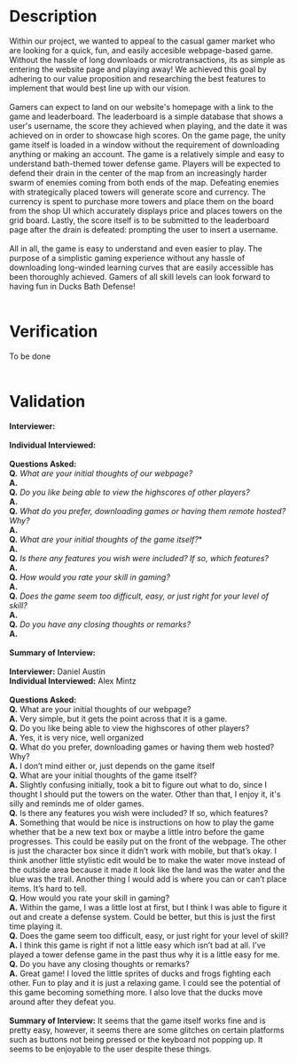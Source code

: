 # Description
Within our project, we wanted to appeal to the casual gamer market who are looking for a quick, fun, and easily accesible webpage-based game.
Without the hassle of long downloads or microtransactions, its as simple as entering the website page and playing away!
We achieved this goal by adhering to our value proposition and researching the best features to implement that would best line up with our vision.
<br>
<br>
Gamers can expect to land on our website's homepage with a link to the game and leaderboard. 
The leaderboard is a simple database that shows a user's username, the score they achieved when playing, and the date it was achieved on in order to showcase high scores.
On the game page, the unity game itself is loaded in a window without the requirement of downloading anything or making an account.
The game is a relatively simple and easy to understand bath-themed tower defense game.
Players will be expected to defend their drain in the center of the map from an increasingly harder swarm of enemies coming from both ends of the map.
Defeating enemies with strategically placed towers will generate score and currency.
The currency is spent to purchase more towers and place them on the board from the shop UI which accurately displays price and places towers on the grid board.
Lastly, the score itself is to be submitted to the leaderboard page after the drain is defeated: prompting the user to insert a username.
<br>
<br>
All in all, the game is easy to understand and even easier to play.
The purpose of a simplistic gaming experience without any hassle of downloading long-winded learning curves that are easily accessible has been thoroughly achieved.
Gamers of all skill levels can look forward to having fun in Ducks Bath Defense!
<br>
<br>

# Verification
To be done
<br>
<br>

# Validation
**Interviewer:**
<br>
<br>
**Individual Interviewed:**
<br>
<br>
**Questions Asked:**
<br>
**Q.** *What are your initial thoughts of our webpage?*
<br>
**A.**
<br>
**Q.** *Do you like being able to view the highscores of other players?*
<br>
**A.**
<br>
**Q.** *What do you prefer, downloading games or having them remote hosted? Why?*
<br>
**A.**
<br>
**Q.** *What are your initial thoughts of the game itself?**
<br>
**A.**
<br>
**Q.** *Is there any features you wish were included? If so, which features?*
<br>
**A.**
<br>
**Q.** *How would you rate your skill in gaming?*
<br>
**A.**
<br>
**Q.** *Does the game seem too difficult, easy, or just right for your level of skill?*
<br>
**A.**
<br>
**Q.** *Do you have any closing thoughts or remarks?*
<br>
**A.**
<br>
<br>
**Summary of Interview:**
<br>
<br>
**Interviewer:** Daniel Austin
<be>
<br>
**Individual Interviewed:** Alex Mintz
<br>
<br>
**Questions Asked:**
<br>
**Q.** What are your initial thoughts of our webpage?
<br>
**A.** Very simple, but it gets the point across that it is a game.
<br>
**Q.** Do you like being able to view the highscores of other players?
<br>
**A.** Yes, it is very nice, well organized
<br>
**Q.** What do you prefer, downloading games or having them web hosted? Why?
<br>
**A.** I don’t mind either or, just depends on the game itself
<br>
**Q.** What are your initial thoughts of the game itself?
<br>
**A.** Slightly confusing initially, took a bit to figure out what to do, since I thought I should put the towers on the water. Other than that, I enjoy it, it's silly and reminds me of older games.
<br>
**Q.** Is there any features you wish were included? If so, which features?
<br>
**A.** Something that would be nice is instructions on how to play the game whether that be a new text box or maybe a little intro before the game progresses. This could be easily put on the front of the webpage. The other is just the character box since it didn’t work with mobile, but that’s okay. I think another little stylistic edit would be to make the water move instead of the outside area because it made it look like the land was the water and the blue was the trail. Another thing I would add is where you can or can’t place items. It’s hard to tell.
<br>
**Q.** How would you rate your skill in gaming?
<br>
**A.** Within the game, I was a little lost at first, but I think I was able to figure it out and create a defense system. Could be better, but this is just the first time playing it. 
<br>
**Q.** Does the game seem too difficult, easy, or just right for your level of skill?
<br>
**A.** I think this game is right if not a little easy which isn’t bad at all. I’ve played a tower defense game in the past thus why it is a little easy for me. 
<br>
**Q.** Do you have any closing thoughts or remarks?
<br>
**A.** Great game! I loved the little sprites of ducks and frogs fighting each other. Fun to play and it is just a relaxing game. I could see the potential of this game becoming something more. I also love that the ducks move around after they defeat you. 
<br>
<br>
**Summary of Interview:**
It seems that the game itself works fine and is pretty easy, however, it seems there are some glitches on certain platforms such as buttons not being pressed or the keyboard not popping up. It seems to be enjoyable to the user despite these things.

